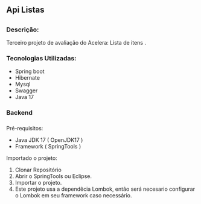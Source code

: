 <div><h2>Api Listas<h2></div> 
<div>
 <h3>Descrição:</h3>
 <p>Terceiro projeto de avaliação do Acelera: Lista de itens .<p>
<div>
<div>
  <h3>Tecnologias Utilizadas:</h3>
</div>
<div>
  <ul>
    <li>Spring boot</li>
    <li>Hibernate</li>
    <li>Mysql</li>
    <li>Swagger</li>
    <li>Java 17</li>
  </ul>
</div>

<div>
  <h3>Backend<h3>
</div>

<div>
  Pré-requisitos:
</div>

<div>
  <ul>
    <li>Java JDK 17 ( OpenJDK17 )</li>
    <li>Framework ( SpringTools )</li> 
  </ul>
</div>  

<div>Importado o projeto:</div>
<div>
<ol>
 <li> Clonar Repositório</li>
 <li> Abrir o SpringTools ou Eclipse.</li>
 <li> Importar o projeto.</li>
 <li> Este projeto usa a dependêcia Lombok, então será necesario configurar o Lombok em seu framework caso necessário.</li>
    <https://projectlombok.org/setup/eclipse></li>
 </ol>   
 </div>   
